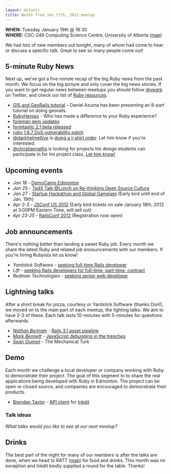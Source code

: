 ```yaml
---
layout: default
title: Notes from Jan 17th, 2012 meetup
---
```


**WHEN:** Tuesday January 19th @ 18:30  
**WHERE:** CSC-249 Computing Science Centre, University of Alberta ([map](http://maps.google.ca/maps/place?q=computing+science,+edmonton&hl=en&ftid=0x53a0218a9ccbcfa5:0xaae88fa1314cc64e))

We had lots of new members out tonight, many of whom had come to hear or discuss a specific talk. Great to see so many people come out!

## 5-minute Ruby News

Next up, we've got a five minute recap of the big Ruby news from the past month. We focus on the big picture and only cover the big news stories. If you want to get regular news between meetups you should follow [@yegrb](http://twitter.com/yegrb) on Twitter, and check our list of [Ruby resources](https://github.com/yegrb/yeg-wiki/wiki/Ruby-resources).

 * [GIS and GeoRails tutorial](http://www.daniel-azuma.com/blog/archives/category/tech/georails) - Daniel Azuma has been presenting an 8-part tutorial on doing georails.
 * [RubyHeroes](http://rubyheroes.com/) - Who has made a difference to your Ruby experience?
 * [foreman gem updates](https://github.com/ddollar/foreman)
 * [formtastic 2.1 beta released](http://justinfrench.com/notebook/formtastic-210beta1-released)
 * [ruby 1.8.7 DoS vulnerability patch](http://www.ruby-forum.com/topic/3312298) 
 * [@darkhelmetlive](https://twitter.com/darkhelmetlive) is [doing a t-shirt order](http://www.facebook.com/YEGRB/posts/301226929929095). Let him know if you're interested.
 * [@christiannaths](https://twitter.com/christiannaths) is looking for projects his design students can participate in for his project class. [Let him know!](https://sites.google.com/site/dmit254webcapstone)

## Upcoming events

* _Jan 18_ - [DemoCamp Edmonton](http://www.startupedmonton.com/programs/democamp/)
* _Jan 25_ - [TedX Talk @Lunch on Re-thinking Open Source Culture](http://tedtalksatlunch17.eventbrite.com/)
* _Jan 27_ - [Startup Hackathon and Global Gamejam](http://startuphackathonglobalgamejam-estwhdr.eventbrite.ca/) (Early bird until end of Jan. 19th)
* _Apr 2-3_ - [JSConf US 2012](http://2012.jsconf.us/) (Early bird tickets on sale January 18th, 2012 at 3:00PM Eastern Time, will sell out)
* _Apr 23-25_ - [RailsConf 2012](http://railsconf2012.com/) (Registration now open)

## Job announcements

There's nothing better than landing a sweet Ruby job. Every month we share the latest Ruby and related job announcements with our members. If you're hiring Rubyists let us know!

 * _Yardstick Software_ - [seeking full-time Rails developer](https://groups.google.com/d/msg/yegrb/Q2OgYtHUUMo/LSaU7l7Wi_AJ)
 * _Lift_ - [seeking Rails developers for full-time, part-time, contract](https://groups.google.com/d/topic/yegrb/HlRTpQS-0Uc/discussion)
 * _Redman Technologies_ - [seeking senior web developer](https://groups.google.com/d/topic/yegrb/9S8A-Li2JBo/discussion)

## Lightning talks

After a short break for pizza, courtesy or Yardstick Software (thanks Don!), we moved on to the main part of each meetup,  the lighting talks. We aim to have 2-3 of these. Each talk lasts 10-minutes with 5-minutes for questions afterwards. 

 * _[Nathan Bertram](http://about.me/nathanbertram)_ - [Rails 3.1 asset pipeline](http://www.scribd.com/doc/78500858/Asset-Pipeline-in-Rails-3-1)
 * _[Mark Bennett](http://twitter.com/MarkBennett)_ - [JavaScript debugging in the trenches](https://gist.github.com/1629116)
 * _[Sean Ouimet](https://twitter.com/SkepticSean)_ - The Mechanical Turk

## Demo

Each month we challenge a local developer or company working with Ruby to demonstrate their project. The goal of this segment to to share the real applications being developed with Ruby in Edmonton. The project can be open or closed source, and companies are encouraged to demonstrate their products.

 * [Brendan Taylor](http://github.com/bct) - [API client](http://github.com/Inkdit/inkdit.rb) for [Inkdit](https://inkdit.com/)

### Talk ideas

_What talks would you like to see at our next meetup?_

## Drinks

The best part of the night for many of our members is after the talks are done, when we head to RATT ([map](http://maps.google.ca/maps/place?q=room+at+the+top&cid=9814268264566469572)) for food and drinks. This month was no exception and Inkdit kindly supplied a round for the table. Thanks!
